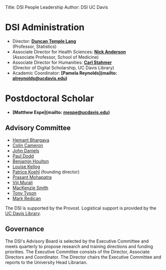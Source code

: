 ﻿Title: DSI People Leadership
Author: DSI UC Davis

# DSI Administration

* Director: __[Duncan Temple Lang][]__  
  (Professor, Statistics)
* Associate Director for Health Sciences: __[Nick Anderson][]__  
  (Associate Professor, School of Medicine)
* Associate Director for Humanities: __[Carl Stahmer][]__  
  (Director of Digital Scholarship, UC Davis Library)
* Academic Coordinator: __[Pamela Reynolds](mailto: plreynolds@ucdavis.edu)__

[Duncan Temple Lang]: http://www.stat.ucdavis.edu/~duncan
[Nick Anderson]: http://www.ucdmc.ucdavis.edu/publish/providerbio/search/11634
[Carl Stahmer]: http://www.carlstahmer.com/

# Postdoctoral Scholar
* __[Matthew Espe](mailto: mespe@ucdavis.edu)__


## Advisory Committee

* [Hemant Bhargava](http://gsm.ucdavis.edu/faculty/hemant-bhargava)
* [Colin Cameron](http://cameron.econ.ucdavis.edu/)
* [John Daniels](http://socialscience.ucdavis.edu/about-iss/people/john-daniels-ssds-statistical-programming-consultant)
* [Paul Dodd](http://research.ucdavis.edu/about-us/or-leadership/#avcirsi)
* [Benjamin Houlton](http://houlton.lawr.ucdavis.edu/)
* [Louise Kellog](http://geology.ucdavis.edu/people/faculty/kellogg.php)
* [Patrice Koehl](http://www.cs.ucdavis.edu/~koehl/) (founding director)
* [Prasant Mohapatra](http://web.cs.ucdavis.edu/~prasant/)
* [Viji Murali](http://vpiet.ucdavis.edu/)
* [MacKenzie Smith](http://www.lib.ucdavis.edu/ul/about/meetnewul.php)
* [Tony Tyson](http://tyson.ucdavis.edu/)
* [Mark Redican](http://dsi.ucdavis.edu/)


The DSI is supported by the Provost. Logistical support is provided by the [UC Davis Library](https://www.library.ucdavis.edu/).

## Governance

The DSI's Advisory Board is selected by the Executive Committee and meets quarterly to propose research and training directions and funding priorities. The Executive Committee consists of the Director, Associate Directors and Coordinator. The Director chairs the Executive Committee and reports to the University Head Librarian.